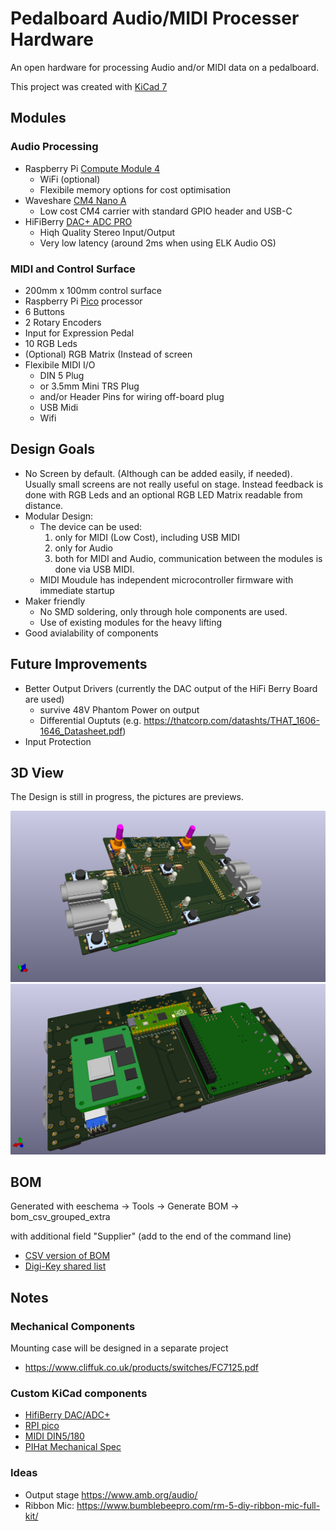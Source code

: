 # Pedalboard Audio/MIDI Processer Hardware

An open hardware for processing Audio and/or MIDI data on a pedalboard.

This project was created with [KiCad 7](https://www.kicad.org/blog/2023/02/Version-7.0.0-Released/)

## Modules

### Audio Processing
- Raspberry Pi [Compute Module 4](https://www.raspberrypi.com/products/compute-module-4/)
    - WiFi (optional)
    - Flexibile memory options for cost optimisation
- Waveshare [CM4 Nano A](https://www.waveshare.com/wiki/CM4-NANO-A)
    - Low cost CM4 carrier with standard GPIO header and USB-C
- HiFiBerry [DAC+ ADC PRO](https://www.hifiberry.com/shop/boards/hifiberry-dac-adc-pro/)
    - Hiqh Quality Stereo Input/Output
    - Very low latency (around 2ms when using ELK Audio OS)

### MIDI and Control Surface
- 200mm x 100mm control surface
- Raspberry Pi [Pico](https://www.raspberrypi.com/products/raspberry-pi-pico/) processor
- 6 Buttons 
- 2 Rotary Encoders
- Input for Expression Pedal
- 10 RGB Leds
- (Optional) RGB Matrix (Instead of screen
- Flexibile MIDI I/O
  - DIN 5 Plug
  - or 3.5mm Mini TRS Plug
  - and/or Header Pins for wiring off-board plug
  - USB Midi
  - Wifi

## Design Goals
- No Screen by default. (Although can be added easily, if needed).
  Usually small screens are not really useful on stage.
  Instead feedback is done with RGB Leds and an optional RGB LED Matrix readable from distance.
- Modular Design: 
  - The device can be used:
     1. only for MIDI (Low Cost), including USB MIDI
     1. only for Audio
     1. both for MIDI and Audio, communication between the modules is done via USB MIDI.
   - MIDI Moudule has independent microcontroller firmware with immediate startup
- Maker friendly
  - No SMD soldering, only through hole components are used.
  - Use of existing modules for the heavy lifting
- Good avialability of components

## Future Improvements
- Better Output Drivers (currently the DAC output of the HiFi Berry Board are used)
    - survive 48V Phantom Power on output
    - Differential Ouptuts (e.g. https://thatcorp.com/datashts/THAT_1606-1646_Datasheet.pdf)
- Input Protection


## 3D View

The Design is still in progress, the pictures are previews.

![Front View](img/pedalboard-hw-front.png)
![Rear View](img/pedalboard-hw-back.png)

## BOM

Generated with eeschema -> Tools -> Generate BOM -> bom_csv_grouped_extra

with additional field "Supplier" (add to the end of the command line)

* [CSV version of BOM](./pedalboard-hw.csv)
* [Digi-Key shared list](https://www.digikey.ch/de/mylists/list/DJ3I9KG222)



## Notes

### Mechanical Components

Mounting case will be designed in a separate project

* https://www.cliffuk.co.uk/products/switches/FC7125.pdf

### Custom KiCad components

* [HifiBerry DAC/ADC+](https://github.com/hifiberry/kicad_template_dac_adc_stage)
* [RPI pico](https://github.com/ncarandini/KiCad-RP-Pico)
* [MIDI DIN5/180](https://github.com/nebs/eurocad)
* [PIHat Mechanical Spec](https://github.com/raspberrypi/hats/blob/master/hat-board-mechanical.pdf)

### Ideas

* Output stage https://www.amb.org/audio/
* Ribbon Mic: https://www.bumblebeepro.com/rm-5-diy-ribbon-mic-full-kit/
